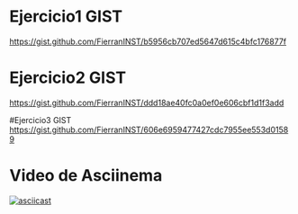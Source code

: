 # Ejercicio1 GIST
https://gist.github.com/FierranINST/b5956cb707ed5647d615c4bfc176877f

# Ejercicio2 GIST
https://gist.github.com/FierranINST/ddd18ae40fc0a0ef0e606cbf1d1f3add

#Ejercicio3 GIST
https://gist.github.com/FierranINST/606e6959477427cdc7955ee553d01589

# Video de Asciinema
[![asciicast](https://asciinema.org/a/pPWdfdW8vEvuxorg0DPWnHiIZ.svg)](https://asciinema.org/a/pPWdfdW8vEvuxorg0DPWnHiIZ)

